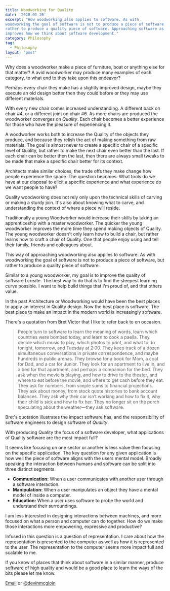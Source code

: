 ```yaml
---
title: Woodworking for Quality
date: '2018-01-26'
excerpt: "How woodworking also applies to software. As with
woodworking the goal of software is not to produce a piece of software, but
rather to produce a quality piece of software. Approaching software as a craft
improves how we think about software development."
category: Philosophy
tag:
  - Philosophy
layout: 'post'
---
```


Why does a woodworker make a piece of furniture, boat or anything else for that
matter? A avid woodworker may produce many examples of each category, to what
end to they take upon this endeavor?

Perhaps every chair they make has a slightly improved design, maybe they execute
an old design better then they could before or they may use different materials.

With every new chair comes increased understanding. A different back on chair
#4, or a different joint on chair #6. As more chairs are produced the woodworker
converges on *Quality*. Each chair becomes a better experience for those who
have the pleasure of experiencing it.

A woodworker works both to increase the Quality of the objects they produce, and
because they relish the act of making something from raw materials.  The goal is
almost never to create a specific chair of a specific level of Quality, but
rather to make the next chair even better than the last. If each chair can be
better then the last, then there are always small tweaks to be made that make a
specific chair better for its context.

Architects make similar choices, the trade offs they make change how people
experience the space. The question becomes: What tools do we have at our disposal
to elicit a specific experience and what experience do we want people to have?

Quality woodworking does not rely only upon the technical skills of carving or
making a sturdy join. It's also about knowing what to carve, and understanding
the context of where a piece will reside.

Traditionally a young Woodworker would increase their skills by taking an
apprenticeship with a master woodworker. The quicker the young woodworker
improves the more time they spend making objects of Quality.  The young
woodworker doesn't only learn how to build a chair, but rather learns how to
craft a chair of Quality. One that people enjoy using and tell their family,
friends and colleagues about.

This way of approaching woodworking also applies to software. As with
woodworking the goal of software is not to produce a piece of software, but
rather to produce a quality piece of software.

Similar to a young woodworker, my goal is to improve the quality of software I
create. The best way to do that is to find the steepest learning curve possible.
I want to help build things that I'm proud of, and that others value.

In the past Architecture or Woodworking would have been the best places to apply
an interest in Quality design. Now the best place is software. The best place to
make an impact in the modern world is increasingly software.

There's a quotation from Bret Victor that I like to refer back to on occasion.

> People turn to software to learn the meaning of words, learn which countries
> were bombed today, and learn to cook a paella. They decide which music to
> play, which photos to print, and what to do tonight, tomorrow, and Tuesday at
> 2:00. They keep track of a dozen simultaneous conversations in private
> correspondence, and maybe hundreds in public arenas. They browse for a book
> for Mom, a coat for Dad, and a car for Junior. They look for an apartment to
> live in, and a bed for that apartment, and perhaps a companion for the bed.
> They ask when the movie is playing, and how to drive to the theater, and where
> to eat before the movie, and where to get cash before they eat. They ask for
> numbers, from simple sums to financial projections. They ask about money, from
> stock quote histories to bank account balances. They ask why their car isn’t
> working and how to fix it, why their child is sick and how to fix her. They no
> longer sit on the porch speculating about the weather—they ask software.

Bret's quotation illustrates the impact software has, and the responsibility of
software engineers to design software of *Quality*.

With producing Quality the focus of a software developer, what applications of Quality
software are the most impact full?

It seems like focusing on one sector or another is less value then focusing on
the specific application. The key question for any given application is how well
the piece of software aligns with the users mental model. Broadly speaking
the interaction between humans and software can be split into three distinct
segments.

* **Communication:**
    When a user communicates with another user through a software interaction.
* **Manipulation:**
    When a user manipulates an object they have a mental model of inside a
    computer.
* **Education:**
    When a user uses software to probe the world and understand their
    surroundings.

I am less interested in designing interactions between machines, and more
focused on what a person and computer can do together. How do we make those
interactions more empowering, expressive and productive?

Infused in this question is a question of representation. I care about how the
representation is presented to the computer as well as how it is represented to
the user. The representation to the computer seems more impact full and scalable
to me.

If you know of places that think about software in a similar manner, produce
software of high quality and would be a good place to learn the ways of the bits
please let me know.

[Email](mailto:devin@devinmcgloin.com) or [@devinmcgloin](https://twitter.com/devinmcgloin)
